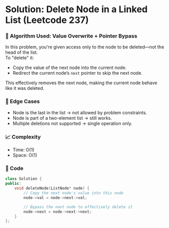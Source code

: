 # Solution: Delete Node in a Linked List (Leetcode 237)

### 🧠 Algorithm Used: Value Overwrite + Pointer Bypass

In this problem, you're given access only to the node to be deleted—not the head of the list.  
To "delete" it:

- Copy the value of the next node into the current node.
- Redirect the current node’s `next` pointer to skip the next node.

This effectively removes the next node, making the current node behave like it was deleted.

### 🧪 Edge Cases

- Node is the last in the list → not allowed by problem constraints.
- Node is part of a two-element list → still works.
- Multiple deletions not supported → single operation only.

### 📈 Complexity

- Time: O(1)
- Space: O(1)

### 🧾 Code

```cpp
class Solution {
public:
    void deleteNode(ListNode* node) {
        // Copy the next node's value into this node
        node->val = node->next->val;

        // Bypass the next node to effectively delete it
        node->next = node->next->next;
    }
};
```
